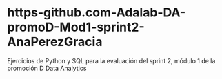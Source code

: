 # https-github.com-Adalab-DA-promoD-Mod1-sprint2-AnaPerezGracia
Ejercicios de Python y SQL para la evaluación del sprint 2, módulo 1 de la promoción D  Data Analytics
